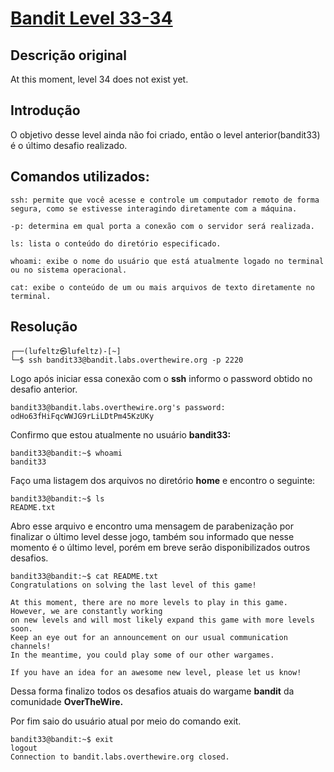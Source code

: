 # [Bandit Level 33-34](https://overthewire.org/wargames/bandit/bandit34.html)

## Descrição original
At this moment, level 34 does not exist yet.

## Introdução
O objetivo desse level ainda não foi criado, então o level anterior(bandit33) é o último desafio realizado.

## Comandos utilizados:

```
ssh: permite que você acesse e controle um computador remoto de forma segura, como se estivesse interagindo diretamente com a máquina.

-p: determina em qual porta a conexão com o servidor será realizada.
```

```
ls: lista o conteúdo do diretório especificado.
```

```
whoami: exibe o nome do usuário que está atualmente logado no terminal ou no sistema operacional.
```

```
cat: exibe o conteúdo de um ou mais arquivos de texto diretamente no terminal.
```


## Resolução

```
┌──(lufeltz㉿lufeltz)-[~]
└─$ ssh bandit33@bandit.labs.overthewire.org -p 2220
```

Logo após iniciar essa conexão com o **ssh** informo o password obtido no desafio anterior.

```
bandit33@bandit.labs.overthewire.org's password: odHo63fHiFqcWWJG9rLiLDtPm45KzUKy
```

Confirmo que estou atualmente no usuário **bandit33:**
```console
bandit33@bandit:~$ whoami
bandit33
```

Faço uma listagem dos arquivos no diretório **home** e encontro o seguinte:

```console
bandit33@bandit:~$ ls
README.txt
```

Abro esse arquivo e encontro uma mensagem de parabenização por finalizar o último level desse jogo, também sou informado que nesse momento é o último level, porém em breve serão disponibilizados outros desafios.
```console
bandit33@bandit:~$ cat README.txt 
Congratulations on solving the last level of this game!

At this moment, there are no more levels to play in this game. However, we are constantly working
on new levels and will most likely expand this game with more levels soon.
Keep an eye out for an announcement on our usual communication channels!
In the meantime, you could play some of our other wargames.

If you have an idea for an awesome new level, please let us know!

```

Dessa forma finalizo todos os desafios atuais do wargame **bandit** da comunidade **OverTheWire.**

Por fim saio do usuário atual por meio do comando exit.

```console
bandit33@bandit:~$ exit
logout
Connection to bandit.labs.overthewire.org closed.
```